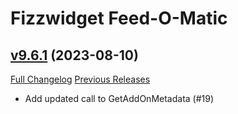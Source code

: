 # Fizzwidget Feed-O-Matic

## [v9.6.1](https://github.com/Beast-Masters-addons/feed-o-matic/tree/v9.6.1) (2023-08-10)
[Full Changelog](https://github.com/Beast-Masters-addons/feed-o-matic/commits/v9.6.1) [Previous Releases](https://github.com/Beast-Masters-addons/feed-o-matic/releases)

- Add updated call to GetAddOnMetadata (#19)  
